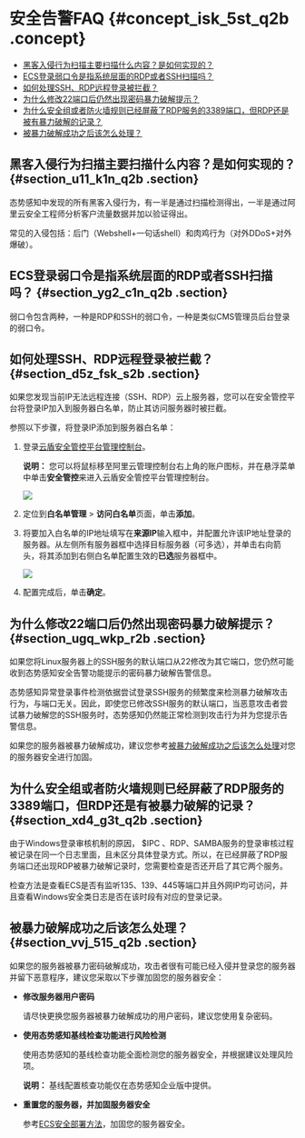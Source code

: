 # 安全告警FAQ {#concept_isk_5st_q2b .concept}

-   [黑客入侵行为扫描主要扫描什么内容？是如何实现的？](#)
-   [ECS登录弱口令是指系统层面的RDP或者SSH扫描吗？](#)
-   [如何处理SSH、RDP远程登录被拦截？](#)
-   [为什么修改22端口后仍然出现密码暴力破解提示？](#)
-   [为什么安全组或者防火墙规则已经屏蔽了RDP服务的3389端口，但RDP还是被有暴力破解的记录？](#)
-   [被暴力破解成功之后该怎么处理？](#)

## 黑客入侵行为扫描主要扫描什么内容？是如何实现的？ {#section_u11_k1n_q2b .section}

态势感知中发现的所有黑客入侵行为，有一半是通过扫描检测得出，一半是通过阿里云安全工程师分析客户流量数据并加以验证得出。

常见的入侵包括：后门（Webshell+一句话shell）和肉鸡行为（对外DDoS+对外爆破）。

## ECS登录弱口令是指系统层面的RDP或者SSH扫描吗？ {#section_yg2_c1n_q2b .section}

弱口令包含两种，一种是RDP和SSH的弱口令，一种是类似CMS管理员后台登录的弱口令。

## 如何处理SSH、RDP远程登录被拦截？ {#section_d5z_fsk_s2b .section}

如果您发现当前IP无法远程连接（SSH、RDP）云上服务器，您可以在安全管控平台将登录IP加入到服务器白名单，防止其访问服务器时被拦截。

参照以下步骤，将登录IP添加到服务器白名单：

1.  登录[云盾安全管控平台管理控制台](https://yundun.console.aliyun.com/?p=sc#/)。

    **说明：** 您可以将鼠标移至阿里云管理控制台右上角的账户图标，并在悬浮菜单中单击**安全管控**来进入云盾安全管控平台管理控制台。

    ![](http://static-aliyun-doc.oss-cn-hangzhou.aliyuncs.com/assets/img/17025/15511066848963_zh-CN.png)

2.  定位到**白名单管理** \> **访问白名单**页面，单击**添加**。
3.  将要加入白名单的IP地址填写在**来源IP**输入框中，并配置允许该IP地址登录的服务器。从左侧所有服务器框中选择目标服务器（可多选），并单击右向箭头，将其添加到右侧白名单配置生效的**已选**服务器框中。

    ![](http://static-aliyun-doc.oss-cn-hangzhou.aliyuncs.com/assets/img/17025/15511066858964_zh-CN.png)

4.  配置完成后，单击**确定**。

## 为什么修改22端口后仍然出现密码暴力破解提示？ {#section_ugq_wkp_r2b .section}

如果您将Linux服务器上的SSH服务的默认端口从22修改为其它端口，您仍然可能收到态势感知安全告警功能提示的密码暴力破解告警信息。

态势感知异常登录事件检测依据尝试登录SSH服务的频繁度来检测暴力破解攻击行为，与端口无关。因此，即使您已修改SSH服务的默认端口，当恶意攻击者尝试暴力破解您的SSH服务时，态势感知仍然能正常检测到攻击行为并为您提示告警信息。

如果您的服务器被暴力破解成功，建议您参考[被暴力破解成功之后该怎么处理](#)对您的服务器安全进行加固。

## 为什么安全组或者防火墙规则已经屏蔽了RDP服务的3389端口，但RDP还是有被暴力破解的记录？ {#section_xd4_g3t_q2b .section}

由于Windows登录审核机制的原因， $IPC 、RDP、SAMBA服务的登录审核过程被记录在同一个日志里面，且未区分具体登录方式。所以，在已经屏蔽了RDP服务端口还出现RDP被暴力破解记录时，您需要检查是否还开启了其它两个服务。

检查方法是查看ECS是否有监听135、139、445等端口并且外网IP均可访问，并且查看Windows安全类日志是否在该时段有对应的登录记录。

## 被暴力破解成功之后该怎么处理？ {#section_vvj_515_q2b .section}

如果您的服务器被暴力密码破解成功，攻击者很有可能已经入侵并登录您的服务器并留下恶意程序，建议您采取以下步骤加固您的服务器安全：

-   **修改服务器用户密码**

    请尽快更换您服务器被暴力破解成功的用户密码，建议您使用复杂密码。

-   **使用态势感知基线检查功能进行风险检测**

    使用态势感知的基线检查功能全面检测您的服务器安全，并根据建议处理风险项。

    **说明：** 基线配置核查功能仅在态势感知企业版中提供。

-   **重置您的服务器，并加固服务器安全**

    参考[ECS安全部署方法](https://www.alibabacloud.com/help/faq-detail/37538.htm)，加固您的服务器安全。


